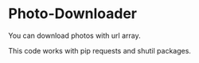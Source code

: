 # Photo-Downloader
You can download photos with url array.

This code works with pip requests and shutil packages.


